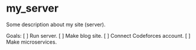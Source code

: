 # my_server
Some description about my site (server).

Goals:
[ ] Run server.
[ ] Make blog site.
[ ] Connect Codeforces account.
[ ] Make microservices.
